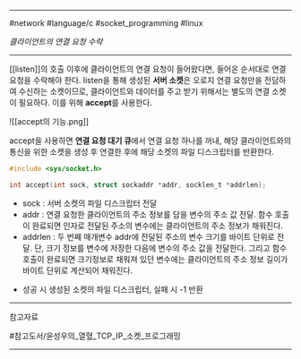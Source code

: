 
---

#network #language/c #socket_programming #linux

*클라이언트의 연결 요청 수락*

---

[[listen]]의 호출 이후에 클라이언트의 연결 요청이 들어왔다면, 들어온 순서대로 연결 요청을 수락해야 한다.
listen을 통해 생성된 **서버 소켓**은 오로지 연결 요청만을 전담하여 수신하는 소켓이므로, 클라이언트와 데이터를 주고 받기 위해서는 별도의 연결 소켓이 필요하다. 이를 위해 **accept**를 사용한다.

![[accept의 기능.png]]

accept을 사용하면 **연결 요청 대기 큐**에서 연결 요청 하나를 꺼내, 해당 클라이언트와의 통신을 위한 소켓을 생성 후 연결한 후에 해당 소켓의 파일 디스크립터를 반환한다.

```c
#include <sys/socket.h>

int accept(int sock, struct sockaddr *addr, socklen_t *addrlen);
```

- sock : 서버 소켓의 파일 디스크립터 전달
- addr : 연결 요청한 클라이언트의 주소 정보를 담을 변수의 주소 값 전달. 함수 호출이 완료되면 인자로 전달된 주소의 변수에는 클라이언트의 주소 정보가 채워진다.
- addrlen : 두 번째 매개변수 addr에 전달된 주소의 변수 크기를 바이트 단위로 전달. 단, 크기 정보를 변수에 저장한 다음에 변수의 주소 값을 전달한다. 그리고 함수 호출이 완료되면 크기정보로 채워져 있던 변수에는 클라이언트의 주소 정보 길이가 바이트 단위로 계산되어 채워진다.
+ 성공 시 생성된 소켓의 파일 디스크립터, 실패 시 -1 반환

---

참고자료

#참고도서/윤성우의_열혈_TCP_IP_소켓_프로그래밍

---